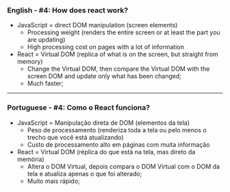 ### English - #4: How does react work?
- JavaScript = direct DOM manipulation (screen elements)
     - Processing weight (renders the entire screen or at least the part you are updating)
     - High processing cost on pages with a lot of information
- React = Virtual DOM (replica of what is on the screen, but straight from memory)
     - Change the Virtual DOM, then compare the Virtual DOM with the screen DOM and update only what has been changed;
     - Much faster;
     
***

### Portuguese - #4: Como o React funciona?
- JavaScript = Manipulação direta de DOM (elementos da tela)
    - Peso de processamento (renderiza toda a tela ou pelo menos o trecho que você está atualizando)
    - Custo de processamento alto em páginas com muita informação
- React = Virtual DOM (réplica do que está na tela, mas direto da memória)
    - Altera o DOM Virtual, depois compara o DOM Virtual com o DOM da tela e atualiza apenas o que foi alterado;
    - Muito mais rápido;